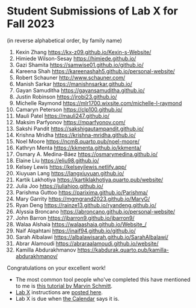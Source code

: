 # Student Submissions of Lab X for Fall 2023

(in reverse alphabetical order, by family name)

1. Kexin Zhang <https://kx-z09.github.io/Kexin-s-Website/>
2. Himiede Wilson-Sesay <https://himiede.github.io/>
3. Gazi Shamita <https://samwise01.github.io/github.io/>
4. Kareena Shah <https://kareenashah5.github.io/personal-website/>
5. Robert Schauner <http://www.schauner.com/>
6. Manish Sarkar <https://manishnsarkar.github.io/>
7. Gayan Samuditha <https://gayansamuditha.github.io/>
8. Justin Robinson <https://jrobi23.github.io/>
9. Michelle Raymond <https://mlr1700.wixsite.com/michelle-l-raymond>
10. Camaryn Peterson <https://clp100.github.io/>
11. Mauli Patel <https://mauli247.github.io/>
12. Maksim Parfyonov <https://mparfyonov.com/>
13. Sakshi Pandit <https://sakshigautampandit.github.io/>
14. Krishna Mridha <https://krishna-mridha.github.io/>
15. Noel Moore <https://ncm8.quarto.pub/noel-moore/>
16. Kathryn Menta <https://kkmenta.github.io/kkmenta/>
17. Osmary A. Medina-Báez <https://osmarymedina.github.io/>
18. Elaine Liu <https://eliu98.github.io/>
19. Kelsey Lewis <https://kelseyjlewis.netlify.app/>
20. Xiuyuan Lang <https://langxiuyuan.github.io/>
21. Kartik Lakhotiya <https://kartiklakhotiya.quarto.pub/website/>
22. Julia Joo <https://juliahjoo.github.io/>
23. Parishma Guttoo <https://parixima.github.io/Parishma/>
24. Mary Garrity <https://mgmgrand2023.github.io/MaryG/>
25. Ryan Deng <https://rainze13.github.io/ryandeng.github.io/>
26. Alyssia Broncano <https://abroncano.github.io/personal-website/>
27. John Barron <https://jbarron9.github.io/jbarron9/>
28. Walaa Alshaia <https://walaashaia.github.io/Website_/>
29. Naif Alqahtani <https://inaif94.github.io/github.io/>
30. Sarah Albalawi <https://albalawisarah.github.io/SarahAlbalawi/>
31. Abrar Alamoudi <https://abraraalamoudi.github.io/website/>
32. Kamilla Abdurakhmanov <https://kabdurak.quarto.pub/kamilla-abdurakhmanov/>

Congratulations on your excellent work!

- The most common tool people who've completed this have mentioned to me is [this tutorial by Marvin Schmitt](https://www.marvinschmitt.com/blog/website-tutorial-quarto/).
- [Lab X](https://thomaselove.github.io/431-labX/) instructions are [posted here](https://thomaselove.github.io/431-labX/). 
- Lab X is due when [the Calendar](https://thomaselove.github.io/431-2023/calendar.html) says it is.
